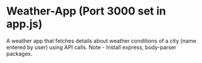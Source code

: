 # Weather-App (Port 3000 set in app.js)
A weather app that fetches details about weather conditions of a city (name entered by user) using API calls.
Note - Install express, body-parser packages.
